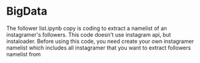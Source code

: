 # BigData
The follower list.ipynb copy is coding to extract a namelist of an instagramer's followers.
This code doesn't use instagram api, but instaloader.
Before using this code, you need create your own instagramer namelist which includes all instagramer that you want to extract followers namelist from
